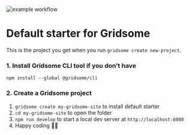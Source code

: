![example workflow](https://github.com/osvaldom/osvaldom.github.io/actions/workflows/gridsome-build.yml/badge.svg)

# Default starter for Gridsome

This is the project you get when you run `gridsome create new-project`.

### 1. Install Gridsome CLI tool if you don't have

`npm install --global @gridsome/cli`

### 2. Create a Gridsome project

1. `gridsome create my-gridsome-site` to install default starter
2. `cd my-gridsome-site` to open the folder
3. `npm run develop` to start a local dev server at `http://localhost:8080`
4. Happy coding 🎉🙌
